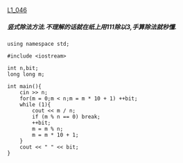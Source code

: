 [L1_046](https://pintia.cn/problem-sets/994805046380707840/problems/994805084284633088)

##### 竖式除法方法.不理解的话就在纸上用111除以3,手算除法就秒懂.

    using namespace std;

    #include <iostream>

    int n,bit;
    long long m;

    int main(){
        cin >> n;
        for(m = 0;m < n;m = m * 10 + 1) ++bit;
        while (1){
            cout << m / n;
            if (m % n == 0) break;
            ++bit;
            m = m % n;
            m = m * 10 + 1;
        }
        cout << " " << bit;
    }
